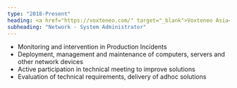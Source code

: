 ```yaml
---
type: "2018-Present"
heading: <a href="https://voxteneo.com/" target="_blank">Voxteneo Asia</a>
subheading: "Network - System Administrator"
---
```

- Monitoring and intervention in Production Incidents
- Deployment, management and maintenance of computers, servers and other network devices
- Active participation in technical meeting to improve solutions
- Evaluation of technical requirements, delivery of adhoc solutions
